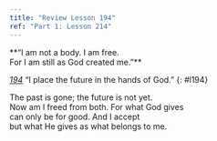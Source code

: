 ```yaml
---
title: "Review Lesson 194"
ref: "Part 1: Lesson 214"
---
```


<div markdown="1" class="center">
**“I am not a body. I am free.<br/>
For I am still as God created me.”**
</div>

[*194*](/acim/workbook/l194/?r=1) “I place the future in the hands of God.”
{: #l194}

<div markdown="1" class="review center">
The past is gone; the future is not yet.<br/>
Now am I freed from both.  For what God gives<br/>
can only be for good. And I accept<br/>
but what He gives as what belongs to me.
</div>

